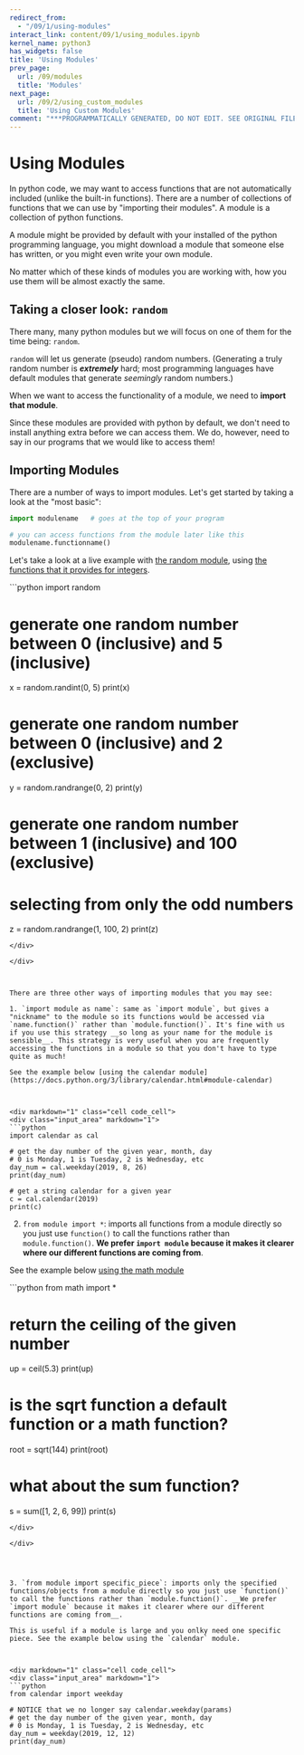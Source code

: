 ```yaml
---
redirect_from:
  - "/09/1/using-modules"
interact_link: content/09/1/using_modules.ipynb
kernel_name: python3
has_widgets: false
title: 'Using Modules'
prev_page:
  url: /09/modules
  title: 'Modules'
next_page:
  url: /09/2/using_custom_modules
  title: 'Using Custom Modules'
comment: "***PROGRAMMATICALLY GENERATED, DO NOT EDIT. SEE ORIGINAL FILES IN /content***"
---
```



Using Modules
=============

In python code, we may want to access functions that are not automatically included (unlike the built-in functions). There are a number of collections of functions that we can use by "importing their modules". A module is a collection of python functions.

A module might be provided by default with your installed of the python programming language, you might download a module that someone else has written, or you might even write your own module.

No matter which of these kinds of modules you are working with, how you use them will be almost exactly the same.



Taking a closer look: `random`
----------------
There many, many python modules but we will focus on one of them for the time being: `random`.

`random` will let us generate (pseudo) random numbers. (Generating a truly random number is *__extremely__* hard; most programming languages have default modules that generate *seemingly* random numbers.)

When we want to access the functionality of a module, we need to __import that module__.

Since these modules are provided with python by default, we don't need to install anything extra before we can access them. We do, however, need to say in our programs that we would like to access them!



Importing Modules
--------------

There are a number of ways to import modules. Let's get started by taking a look at the "most basic":

```python
import modulename   # goes at the top of your program

# you can access functions from the module later like this
modulename.functionname()
```

Let's take a look at a live example with [the random module](https://docs.python.org/3/library/random.html), using [the functions that it provides for integers](https://docs.python.org/3/library/random.html#functions-for-integers).



<div markdown="1" class="cell code_cell">
<div class="input_area" markdown="1">
```python
import random


# generate one random number between 0 (inclusive) and 5 (inclusive)
x = random.randint(0, 5)
print(x)

# generate one random number between 0 (inclusive) and 2 (exclusive)
y = random.randrange(0, 2)
print(y)

# generate one random number between 1 (inclusive) and 100 (exclusive)
# selecting from only the odd numbers
z = random.randrange(1, 100, 2)
print(z)


```
</div>

</div>



There are three other ways of importing modules that you may see:

1. `import module as name`: same as `import module`, but gives a "nickname" to the module so its functions would be accessed via `name.function()` rather than `module.function()`. It's fine with us if you use this strategy __so long as your name for the module is sensible__. This strategy is very useful when you are frequently accessing the functions in a module so that you don't have to type quite as much!

See the example below [using the calendar module](https://docs.python.org/3/library/calendar.html#module-calendar)



<div markdown="1" class="cell code_cell">
<div class="input_area" markdown="1">
```python
import calendar as cal

# get the day number of the given year, month, day
# 0 is Monday, 1 is Tuesday, 2 is Wednesday, etc
day_num = cal.weekday(2019, 8, 26)
print(day_num)

# get a string calendar for a given year
c = cal.calendar(2019)
print(c)

```
</div>

</div>



2. `from module import *`: imports all functions from a module directly so you just use `function()` to call the functions rather than `module.function()`. __We prefer `import module` because it makes it clearer where our different functions are coming from__.

See the example below [using the math module](https://docs.python.org/3/library/math.html#module-math)



<div markdown="1" class="cell code_cell">
<div class="input_area" markdown="1">
```python
from math import *

# return the ceiling of the given number
up = ceil(5.3)
print(up)

# is the sqrt function a default function or a math function?
root = sqrt(144)
print(root)

# what about the sum function?
s = sum([1, 2, 6, 99])
print(s)

```
</div>

</div>




3. `from module import specific_piece`: imports only the specified functions/objects from a module directly so you just use `function()` to call the functions rather than `module.function()`. __We prefer `import module` because it makes it clearer where our different functions are coming from__.

This is useful if a module is large and you onlky need one specific piece. See the example below using the `calendar` module.



<div markdown="1" class="cell code_cell">
<div class="input_area" markdown="1">
```python
from calendar import weekday

# NOTICE that we no longer say calendar.weekday(params)
# get the day number of the given year, month, day
# 0 is Monday, 1 is Tuesday, 2 is Wednesday, etc
day_num = weekday(2019, 12, 12)
print(day_num)

```
</div>

</div>

